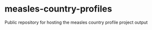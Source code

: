 # measles-country-profiles
Public repository for hosting the measles country profile project output
